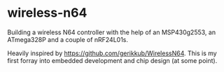 # wireless-n64

Building a wireless N64 controller with the help of an MSP430g2553, an
ATmega328P and a couple of nRF24L01s.

Heavily inspired by https://github.com/gerikkub/WirelessN64. This is my first
forray into embedded development and chip design (at some point).

